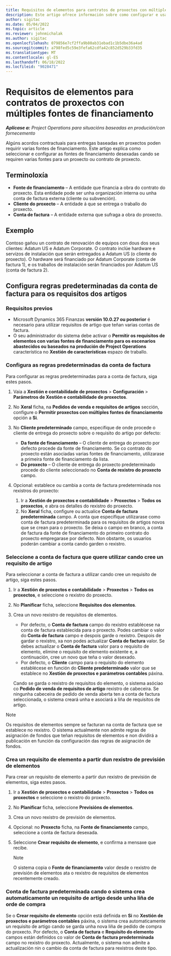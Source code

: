 ```yaml
---
title: Requisitos de elementos para contratos de proxectos con múltiples fontes de financiamento
description: Este artigo ofrece información sobre como configurar e usar os requisitos de elementos con varias fontes de financiamento.
author: sigitac
ms.date: 05/04/2022
ms.topic: article
ms.reviewer: johnmichalak
ms.author: sigitac
ms.openlocfilehash: 079856e7cf2ffa9b80ab31ebad1c1b5dbe36a4ad
ms.sourcegitcommit: a798fed5c59e3fefa62cdfa42c852d529b33fd35
ms.translationtype: MT
ms.contentlocale: gl-ES
ms.lasthandoff: 06/18/2022
ms.locfileid: "9028471"
---
```

# <a name="item-requirements-for-project-contracts-with-multiple-funding-sources"></a>Requisitos de elementos para contratos de proxectos con múltiples fontes de financiamento

_**Aplícase a:** Project Operations para situacións baseadas en produción/con fornecemento_

Algúns acordos contractuais para entregas baseadas en proxectos poden requirir varias fontes de financiamento. Este artigo explica como seleccionar e configurar as fontes de financiamento desexadas cando se requiren varias fontes para un proxecto ou contrato de proxecto.

## <a name="terminology"></a>Terminoloxía

- **Fonte de financiamento** – A entidade que financia a obra do contrato do proxecto. Esta entidade pode ser unha organización interna ou unha conta de factura externa (cliente ou subvención).
- **Cliente do proxecto** – A entidade á que se entrega o traballo do proxecto.
- **Conta de factura** – A entidade externa que sufraga a obra do proxecto.

## <a name="example"></a>Exemplo

Contoso gañou un contrato de renovación de equipos con dous dos seus clientes: Adatum US e Adatum Corporate. O contrato inclúe hardware e servizos de instalación que serán entregados a Adatum US (o cliente do proxecto). O hardware será financiado por Adatum Corporate (conta de factura 1), e os traballos de instalación serán financiados por Adatum US (conta de factura 2).

## <a name="set-up-invoice-account-defaulting-rules-for-item-requirements"></a>Configura regras predeterminadas da conta de factura para os requisitos dos artigos

### <a name="prerequisites"></a>Requisitos previos

- Microsoft Dynamics 365 Finanzas **versión 10.0.27 ou posterior** é necesario para utilizar requisitos de artigo que teñan varias contas de factura.
- O seu administrador do sistema debe activar o **Permitir os requisitos de elementos con varias fontes de financiamento para os escenarios abastecidos ou baseados na produción de Project Operations** característica no **Xestión de características** espazo de traballo.

### <a name="set-up-the-invoice-account-defaulting-rules"></a>Configura as regras predeterminadas da conta de factura

Para configurar as regras predeterminadas para a conta de factura, siga estes pasos.

1. Vaia a **Xestión e contabilidade de proxectos** \> **Configuración** \> **Parámetros de Xestión e contabilidade de proxectos**.
1. No **Xeral** ficha, na **Pedidos de venda e requisitos de artigos** sección, configure o **Permitir proxectos con múltiples fontes de financiamento** opción a **Si**.
1. No **Cliente predeterminado** campo, especifique de onde procede o cliente de entrega do proxecto sobre o requisito do artigo por defecto:

    - **Da fonte de financiamento** – O cliente de entrega do proxecto por defecto procede da fonte de financiamento. Se co contrato do proxecto están asociadas varias fontes de financiamento, utilizarase a primeira fonte de financiamento da lista.
    - **Do proxecto** – O cliente de entrega do proxecto predeterminado procede do cliente seleccionado no **Conta de rexistro do proxecto** campo.

1. Opcional: establece ou cambia a conta de factura predeterminada nos rexistros do proxecto:

    1. Ir a **Xestión de proxectos e contabilidade** \> **Proxectos** \> **Todos os proxectos**, e abra os detalles do rexistro do proxecto.
    2. No **Xeral** ficha, configure ou actualice **Conta de factura predeterminada** campo. A conta que especifique utilizarase como conta de factura predeterminada para os requisitos de artigos novos que se crean para o proxecto. Se deixa o campo en branco, a conta de factura da fonte de financiamento do primeiro contrato do proxecto empregarase por defecto. Non obstante, os usuarios poderán cambiar a conta cando garden o rexistro.

### <a name="select-the-invoice-account-to-use-when-you-create-an-item-requirement"></a>Seleccione a conta de factura que quere utilizar cando cree un requisito de artigo

Para seleccionar a conta de factura a utilizar cando cree un requisito de artigo, siga estes pasos.

1. Ir a **Xestión de proxectos e contabilidade** \> **Proxectos** \> **Todos os proxectos**, e seleccione o rexistro do proxecto.
1. No **Planificar** ficha, seleccione **Requisitos dos elementos**.
1. Crea un novo rexistro de requisitos de elementos.

    - Por defecto, o **Conta de factura** campo do rexistro establécese na conta de factura establecida para o proxecto. Podes cambiar o valor do **Conta de factura** campo e despois garde o rexistro. Despois de gardar o rexistro, xa non podes actualizar **Conta de factura** valor. Se debes actualizar o **Conta de factura** valor para o requisito de elemento, elimine o requisito de elemento existente e, a continuación, cree un novo que teña o valor desexado.
    - Por defecto, o **Cliente** campo para o requisito do elemento establécese en función do **Cliente predeterminado** valor que se establece no **Xestión de proxectos e parámetros contables** páxina.

    Cando se garda o rexistro de requisitos do elemento, o sistema asóciao co **Pedido de venda de requisitos de artigo** rexistro de cabeceira. Se ningunha cabeceira de pedido de venda aberta ten a conta de factura seleccionada, o sistema creará unha e asociará a liña de requisitos de artigo.

> [!NOTE]
> Os requisitos de elementos sempre se facturan na conta de factura que se establece no rexistro. O sistema actualmente non admite regras de asignación de fondos que teñan requisitos de elementos e non dividirá a publicación en función da configuración das regras de asignación de fondos.

### <a name="create-an-item-requirement-from-an-item-forecast-record"></a>Crea un requisito de elemento a partir dun rexistro de previsión de elementos

Para crear un requisito de elemento a partir dun rexistro de previsión de elementos, siga estes pasos.

1. Ir a **Xestión de proxectos e contabilidade** \> **Proxectos** \> **Todos os proxectos** e seleccione o rexistro do proxecto.
1. No **Planificar** ficha, seleccione **Previsións de elementos**.
1. Crea un novo rexistro de previsión de elementos.
1. Opcional: no **Proxecto** ficha, na **Fonte de financiamento** campo, seleccione a conta de factura desexada.
1. Seleccione **Crear requisito de elemento**, e confirma a mensaxe que recibe.

    > [!NOTE]
    > O sistema copia o **Fonte de financiamento** valor desde o rexistro de previsión de elementos ata o rexistro de requisitos de elementos recentemente creado.

### <a name="default-invoice-account-when-the-system-automatically-creates-an-item-requirement-from-a-purchase-order-line"></a>Conta de factura predeterminada cando o sistema crea automaticamente un requisito de artigo desde unha liña de orde de compra

Se o **Crear requisito de elemento** opción está definida en **Si** no **Xestión de proxectos e parámetros contables** páxina, o sistema crea automaticamente un requisito de artigo cando se garda unha nova liña de pedido de compra do proxecto. Por defecto, o **Conta de factura** e **Requisito do elemento** campos están definidos co valor de **Conta de factura predeterminada** campo no rexistro do proxecto. Actualmente, o sistema non admite a actualización nin o cambio da conta de factura para rexistros deste tipo.
